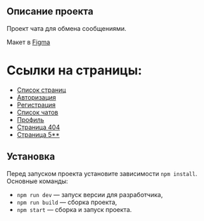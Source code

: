 ## Описание проекта

Проект чата для обмена сообщениями.

Макет в [Figma](https://www.figma.com/file/jF5fFFzgGOxQeB4CmKWTiE/Chat_external_link?type=design&node-id=0-1&mode=design&t=9kCqUlPCMkZZyL4t-0)

# Ссылки на страницы:

- [Список страниц](https://deploy-preview-5--chic-lollipop-76c0c0.netlify.app/)
- [Авторизация](https://deploy-preview-5--chic-lollipop-76c0c0.netlify.app/login)
- [Регистрация](https://deploy-preview-5--chic-lollipop-76c0c0.netlify.app/signin)
- [Список чатов](https://deploy-preview-5--chic-lollipop-76c0c0.netlify.app/chats)
- [Профиль](https://deploy-preview-5--chic-lollipop-76c0c0.netlify.app/settings)
- [Страница 404](https://deploy-preview-5--chic-lollipop-76c0c0.netlify.app/404)
- [Страница 5**](https://deploy-preview-5--chic-lollipop-76c0c0.netlify.app/error)

## Установка

Перед запуском проекта установите зависимости `npm install`. Основные команды:

- `npm run dev` — запуск версии для разработчика,
- `npm run build` — сборка проекта,
- `npm start` — сборка и запуск проекта.
